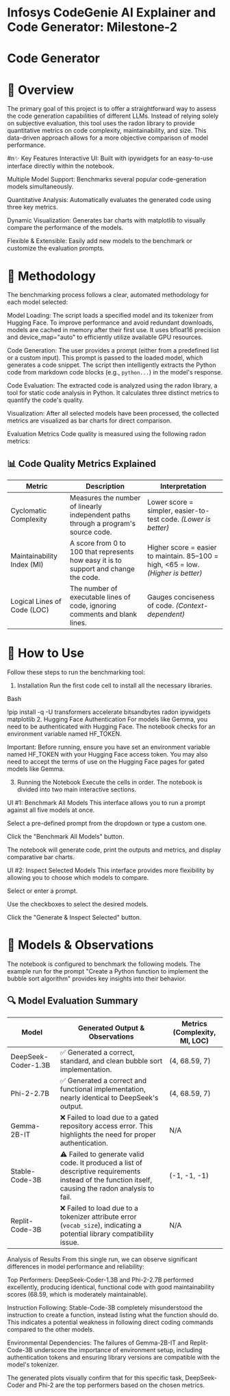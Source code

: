# Infosys CodeGenie AI Explainer and Code Generator: Milestone-2
# Code Generator 
# 📜 Overview
The primary goal of this project is to offer a straightforward way to assess the code generation capabilities of different LLMs. Instead of relying solely on subjective evaluation, this tool uses the radon library to provide quantitative metrics on code complexity, maintainability, and size. This data-driven approach allows for a more objective comparison of model performance.

#n✨ Key Features
Interactive UI: Built with ipywidgets for an easy-to-use interface directly within the notebook.

Multiple Model Support: Benchmarks several popular code-generation models simultaneously.

Quantitative Analysis: Automatically evaluates the generated code using three key metrics.

Dynamic Visualization: Generates bar charts with matplotlib to visually compare the performance of the models.

Flexible & Extensible: Easily add new models to the benchmark or customize the evaluation prompts.

# 🔬 Methodology
The benchmarking process follows a clear, automated methodology for each model selected:

Model Loading: The script loads a specified model and its tokenizer from Hugging Face. To improve performance and avoid redundant downloads, models are cached in memory after their first use. It uses bfloat16 precision and device_map="auto" to efficiently utilize available GPU resources.

Code Generation: The user provides a prompt (either from a predefined list or a custom input). This prompt is passed to the loaded model, which generates a code snippet. The script then intelligently extracts the Python code from markdown code blocks (e.g., ```python...```) in the model's response.

Code Evaluation: The extracted code is analyzed using the radon library, a tool for static code analysis in Python. It calculates three distinct metrics to quantify the code's quality.

Visualization: After all selected models have been processed, the collected metrics are visualized as bar charts for direct comparison.

Evaluation Metrics
Code quality is measured using the following radon metrics:

## 📊 Code Quality Metrics Explained

| Metric                  | Description                                                                                   | Interpretation                                                                 |
|-------------------------|-----------------------------------------------------------------------------------------------|---------------------------------------------------------------------------------|
| Cyclomatic Complexity   | Measures the number of linearly independent paths through a program's source code.            | Lower score = simpler, easier-to-test code. *(Lower is better)*                |
| Maintainability Index (MI) | A score from 0 to 100 that represents how easy it is to support and change the code.       | Higher score = easier to maintain. 85–100 = high, <65 = low. *(Higher is better)* |
| Logical Lines of Code (LOC) | The number of executable lines of code, ignoring comments and blank lines.               | Gauges conciseness of code. *(Context-dependent)*                              |

# 🚀 How to Use
Follow these steps to run the benchmarking tool:

1. Installation
Run the first code cell to install all the necessary libraries.

Bash

!pip install -q -U transformers accelerate bitsandbytes radon ipywidgets matplotlib
2. Hugging Face Authentication
For models like Gemma, you need to be authenticated with Hugging Face. The notebook checks for an environment variable named HF_TOKEN.

Important: Before running, ensure you have set an environment variable named HF_TOKEN with your Hugging Face access token. You may also need to accept the terms of use on the Hugging Face pages for gated models like Gemma.

3. Running the Notebook
Execute the cells in order. The notebook is divided into two main interactive sections.

UI #1: Benchmark All Models
This interface allows you to run a prompt against all five models at once.

Select a pre-defined prompt from the dropdown or type a custom one.

Click the "Benchmark All Models" button.

The notebook will generate code, print the outputs and metrics, and display comparative bar charts.

UI #2: Inspect Selected Models
This interface provides more flexibility by allowing you to choose which models to compare.

Select or enter a prompt.

Use the checkboxes to select the desired models.

Click the "Generate & Inspect Selected" button.

# 🤖 Models & Observations
The notebook is configured to benchmark the following models. The example run for the prompt "Create a Python function to implement the bubble sort algorithm" provides key insights into their behavior.

## 🔍 Model Evaluation Summary

| Model              | Generated Output & Observations                                                                 | Metrics (Complexity, MI, LOC) |
|-------------------|--------------------------------------------------------------------------------------------------|-------------------------------|
| DeepSeek-Coder-1.3B | ✅ Generated a correct, standard, and clean bubble sort implementation.                          | (4, 68.59, 7)                 |
| Phi-2-2.7B         | ✅ Generated a correct and functional implementation, nearly identical to DeepSeek's output.     | (4, 68.59, 7)                 |
| Gemma-2B-IT        | ❌ Failed to load due to a gated repository access error. This highlights the need for proper authentication. | N/A                           |
| Stable-Code-3B     | ⚠️ Failed to generate valid code. It produced a list of descriptive requirements instead of the function itself, causing the radon analysis to fail. | (-1, -1, -1)                 |
| Replit-Code-3B     | ❌ Failed to load due to a tokenizer attribute error (`vocab_size`), indicating a potential library compatibility issue. | N/A                           |

Analysis of Results
From this single run, we can observe significant differences in model performance and reliability:

Top Performers: DeepSeek-Coder-1.3B and Phi-2-2.7B performed excellently, producing identical, functional code with good maintainability scores (68.59, which is moderately maintainable).

Instruction Following: Stable-Code-3B completely misunderstood the instruction to create a function, instead listing what the function should do. This indicates a potential weakness in following direct coding commands compared to the other models.

Environmental Dependencies: The failures of Gemma-2B-IT and Replit-Code-3B underscore the importance of environment setup, including authentication tokens and ensuring library versions are compatible with the model's tokenizer.

The generated plots visually confirm that for this specific task, DeepSeek-Coder and Phi-2 are the top performers based on the chosen metrics.
